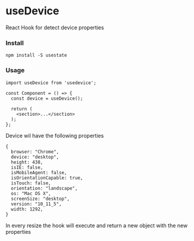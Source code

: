 # useDevice
React Hook for detect device properties

### Install

```
npm install -S usestate
```

### Usage

```
import useDevice from 'usedevice';

const Component = () => {
  const device = useDevice();
  
  return (
    <section>...</section>
  );
};
```

Device wil have the following properties

```
{
  browser: "Chrome",
  device: "desktop",
  height: 438,
  isIE: false,
  isMobileAgent: false,
  isOrientationCapable: true,
  isTouch: false,
  orientation: "landscape",
  os: "Mac OS X",
  screenSize: "desktop",
  version: "10_11_5",
  width: 1292,
}
```

In every resize the hook will execute and return a new object with the new properties
